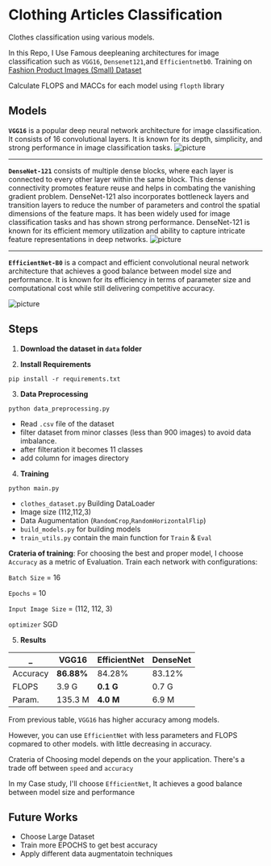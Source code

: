 # Clothing Articles Classification 
Clothes classification using various models. 

In this Repo, I Use Famous deepleaning architectures for image classification such as  `VGG16`, `Densenet121`,and `Efficientnetb0`.
 Training on 
 [Fashion Product Images (Small) Dataset](https://www.kaggle.com/datasets/paramaggarwal/fashion-product-images-small)


Calculate FLOPS and MACCs for each model using `flopth` library
## Models
**`VGG16`** is a popular deep neural network architecture for image classification. It consists of 16 convolutional layers. It is known for its depth, simplicity, and strong performance in image classification tasks.
![picture](https://neurohive.io/wp-content/uploads/2018/11/vgg16-1-e1542731207177.png)

------------------------------------


**`DenseNet-121`** consists of multiple dense blocks, where each layer is connected to every other layer within the same block. This dense connectivity promotes feature reuse and helps in combating the vanishing gradient problem. DenseNet-121 also incorporates bottleneck layers and transition layers to reduce the number of parameters and control the spatial dimensions of the feature maps. It has been widely used for image classification tasks and has shown strong performance. DenseNet-121 is known for its efficient memory utilization and ability to capture intricate feature representations in deep networks.
![picture](https://miro.medium.com/v2/resize:fit:678/1*u4hyohOF9SIRRLBAzqYXfQ.jpeg)

------------------------------------



**`EfficientNet-B0`** is a compact and efficient convolutional neural network architecture that achieves a good balance between model size and performance. It is known for its efficiency in terms of parameter size and computational cost while still delivering competitive accuracy.

![picture](https://wisdomml.in/wp-content/uploads/2023/03/eff_banner.png)



## Steps
1. **Download the dataset in `data` folder**

2. **Install Requirements**
```shell
pip install -r requirements.txt
```
3. **Data Preprocessing**
```shell
python data_preprocessing.py
```

  * Read `.csv` file of the dataset 
  * filter dataset from minor classes (less than 900 images) to avoid data imbalance.
  * after filteration it becomes 11 classes
  * add column for images directory
4. **Training** 
```shell
python main.py
```
  * `clothes_dataset.py` Building DataLoader
  * Image size (112,112,3)
  * Data Augumentation (`RandomCrop`,`RandomHorizontalFlip`)
  * `build_models.py` for building models  
  * `train_utils.py` contain the main function for `Train` & `Eval`

  **Crateria of training**:
For choosing the best and proper model, I choose `Accuracy` as a metric of Evaluation.
Train each network with configurations:

  `Batch Size` = 16

  `Epochs` = 10

  `Input Image Size` = (112, 112, 3)

  `optimizer` SGD

5. **Results**


 _  | VGG16 | EfficientNet | DenseNet
--- | --- | --- | ---
Accuracy | **86.88%**| 84.28%|83.12%
FLOPS | 3.9 G |**0.1 G** |0.7 G
Param. |135.3 M | **4.0 M** | 6.9 M

From previous table, `VGG16` has higher accuracy among models. 

However, you can use `EfficientNet` with less parameters and FLOPS copmared to other models. with little decreasing in accuracy.

Crateria of Choosing model depends on the your application. There's a trade off between `speed` and `accuracy`

In my Case study, I'll choose `EfficientNet`, It achieves a good balance between model size and performance


## **Future Works**
* Choose Large Dataset 
* Train more EPOCHS to get best accuracy
* Apply different data augmentatoin techniques
